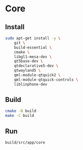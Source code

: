 # Core

## Install

```sh
sudo apt-get install -y \
    git \
    build-essential \
    cmake \
    libgl1-mesa-dev \
    qt5base-dev \
    qtdeclarative5-dev \
    qtwayland5 \
    qml-module-qtquick2 \
    qml-module-qtquick-controls \
    liblinphone-dev
```

## Build

```sh
cmake -B build
make -C build
```

## Run

```sh
build/src/app/core
```
